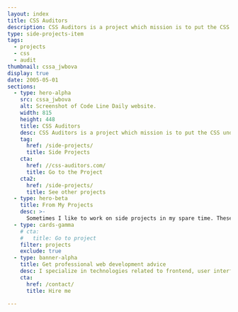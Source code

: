 ```yaml
---
layout: index
title: CSS Auditors
description: CSS Auditors is a project which mission is to put the CSS under the spotlight and educate developers about its importance.
type: side-projects-item
tags:
  - projects
  - css
  - audit
thumbnail: cssa_jwbova
display: true
date: 2005-05-01
sections:
  - type: hero-alpha
    src: cssa_jwbova
    alt: Screenshot of Code Line Daily website.
    width: 815
    height: 448
    title: CSS Auditors
    desc: CSS Auditors is a project which mission is to put the CSS under the spotlight and educate developers about its importance.
    tag:
      href: /side-projects/
      title: Side Projects
    cta:
      href: //css-auditors.com/
      title: Go to the Project
    cta2:
      href: /side-projects/
      title: See other projects
  - type: hero-beta
    title: From My Projects
    desc: >-
      Sometimes I like to work on side projects in my spare time. These are my other open-source side projects.
  - type: cards-gamma
    # cta:
    #   title: Go to project
    filter: projects
    exclude: true
  - type: banner-alpha
    title: Get professional web development advice
    desc: I specialize in technologies related to frontend, user interface, and website development.
    cta:
      href: /contact/
      title: Hire me

---
```

